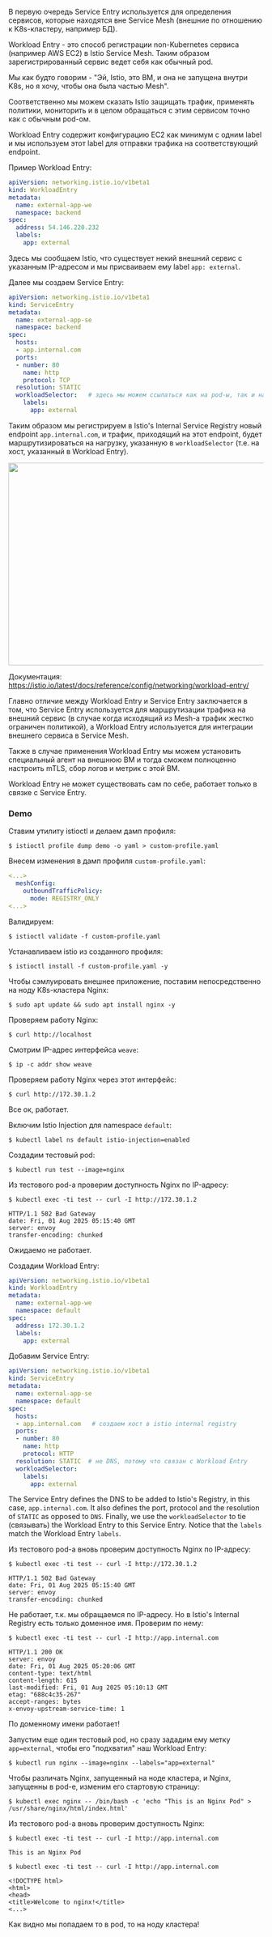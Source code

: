 В первую очередь Service Entry используется для определения сервисов, которые находятся вне Service Mesh (внешние по отношению к K8s-кластеру, например БД).

Workload Entry - это способ регистрации non-Kubernetes сервиса (например AWS EC2) в Istio Service Mesh. Таким образом зарегистрированный сервис ведет себя как обычный pod.

Мы как будто говорим - "Эй, Istio, это ВМ, и она не запущена внутри K8s, но я хочу, чтобы она была частью Mesh".

Соответственно мы можем сказать Istio защищать трафик, применять политики, мониторить и в целом обращаться с этим сервисом точно как с обычным pod-ом.

Workload Entry содержит конфигурацию EC2 как минимум с одним label и мы используем этот label для отправки трафика на соответствующий endpoint.

Пример Workload Entry:

```yaml
apiVersion: networking.istio.io/v1beta1
kind: WorkloadEntry
metadata:
  name: external-app-we
  namespace: backend
spec:
  address: 54.146.220.232
  labels:
    app: external
```

Здесь мы сообщаем Istio, что существует некий внешний сервис с указанным IP-адресом и мы присваиваем ему label `app: external`.

Далее мы создаем Service Entry:

```yaml
apiVersion: networking.istio.io/v1beta1
kind: ServiceEntry
metadata:
  name: external-app-se
  namespace: backend
spec:
  hosts:
  - app.internal.com
  ports:
  - number: 80
    name: http
    protocol: TCP
  resolution: STATIC
  workloadSelector:   # здесь мы можем ссылаться как на pod-ы, так и на Workload Entries
    labels:
      app: external  
```

Таким образом мы регистрируем в Istio's Internal Service Registry новый endpoint `app.internal.com`, и трафик, приходящий на этот endpoint, будет маршрутизироваться на нагрузку, указанную в `workloadSelector` (т.е. на хост, указанный в Workload Entry).

<img src="image.png" width="800" height="400"><br>

Документация: https://istio.io/latest/docs/reference/config/networking/workload-entry/

Главно отличие между Workload Entry и Service Entry заключается в том, что Service Entry используется для маршрутизации трафика на внешний сервис (в случае когда исходящий из Mesh-а трафик жестко ограничен политикой), а Workload Entry используется для интеграции внешнего сервиса в Service Mesh.

Также в случае применения Workload Entry мы можем установить специальный агент на внешнюю ВМ и тогда сможем полноценно настроить mTLS, сбор логов и метрик с этой ВМ.

Workload Entry не может существовать сам по себе, работает только в связке с Service Entry.

### Demo

Ставим утилиту istioctl и делаем дамп профиля:

```shell
$ istioctl profile dump demo -o yaml > custom-profile.yaml
```

Внесем изменения в дамп профиля `custom-profile.yaml`:

```yaml
<...>
  meshConfig:
    outboundTrafficPolicy:
      mode: REGISTRY_ONLY
<...>
```

Валидируем:

```shell
$ istioctl validate -f custom-profile.yaml
```

Устанавливаем istio из созданного профиля:

```shell
$ istioctl install -f custom-profile.yaml -y
```

Чтобы сэмлуировать внешнее приложение, поставим непосредственно на ноду K8s-кластера Nginx:

```shell
$ sudo apt update && sudo apt install nginx -y
```

Проверяем работу Nginx:

```shell
$ curl http://localhost
```

Смотрим IP-адрес интерфейса `weave`:

```shell
$ ip -c addr show weave
```

Проверяем работу Nginx через этот интерфейс:

```shell
$ curl http://172.30.1.2
```

Все ок, работает.

Включим Istio Injection для namespace `default`:

```shell
$ kubectl label ns default istio-injection=enabled
```

Создадим тестовый pod:

```shell
$ kubectl run test --image=nginx
```

Из тестового pod-а проверим доступность Nginx по IP-адресу:

```shell
$ kubectl exec -ti test -- curl -I http://172.30.1.2

HTTP/1.1 502 Bad Gateway
date: Fri, 01 Aug 2025 05:15:40 GMT
server: envoy
transfer-encoding: chunked
```

Ожидаемо не работает.

Создадим Workload Entry:

```yaml
apiVersion: networking.istio.io/v1beta1
kind: WorkloadEntry
metadata:
  name: external-app-we
  namespace: default
spec:
  address: 172.30.1.2
  labels:
    app: external
```

Добавим Service Entry:

```yaml
apiVersion: networking.istio.io/v1beta1
kind: ServiceEntry
metadata:
  name: external-app-se
  namespace: default
spec:
  hosts:
  - app.internal.com   # создаем хост в istio internal registry
  ports:
  - number: 80
    name: http
    protocol: HTTP
  resolution: STATIC  # не DNS, потому что связан с Workload Entry
  workloadSelector:
    labels:
      app: external
```

The Service Entry defines the DNS to be added to Istio's Registry, in this case, `app.internal.com`. It also defines the port, protocol and the resolution of `STATIC` as opposed to `DNS`. Finally, we use the `workloadSelector` to tie (связывать) the Workload Entry to this Service Entry. Notice that the `labels` match the Workload Entry `labels`.

Из тестового pod-а вновь проверим доступность Nginx по IP-адресу:

```shell
$ kubectl exec -ti test -- curl -I http://172.30.1.2

HTTP/1.1 502 Bad Gateway
date: Fri, 01 Aug 2025 05:15:40 GMT
server: envoy
transfer-encoding: chunked
```

Не работает, т.к. мы обращаемся по IP-адресу. Но в Istio's Internal Registry есть только доменное имя. Проверим по нему:

```shell
$ kubectl exec -ti test -- curl -I http://app.internal.com

HTTP/1.1 200 OK
server: envoy
date: Fri, 01 Aug 2025 05:20:06 GMT
content-type: text/html
content-length: 615
last-modified: Fri, 01 Aug 2025 05:10:13 GMT
etag: "688c4c35-267"
accept-ranges: bytes
x-envoy-upstream-service-time: 1
```

По доменному имени работает!

Запустим еще один тестовый pod, но сразу зададим ему метку `app=external`, чтобы его "подхватил" наш Workload Entry:

```shell
$ kubectl run nginx --image=nginx --labels="app=external"
```

Чтобы различать Nginx, запущенный на ноде кластера, и Nginx, запущенны в pod-е, изменим его стартовую страницу:

```shell
$ kubectl exec nginx -- /bin/bash -c 'echo "This is an Nginx Pod" > /usr/share/nginx/html/index.html'
```

Из тестового pod-а вновь проверим доступность Nginx:

```shell
$ kubectl exec -ti test -- curl -I http://app.internal.com

This is an Nginx Pod

$ kubectl exec -ti test -- curl -I http://app.internal.com

<!DOCTYPE html>
<html>
<head>
<title>Welcome to nginx!</title>
<...>
```

Как видно мы попадаем то в pod, то на ноду кластера!